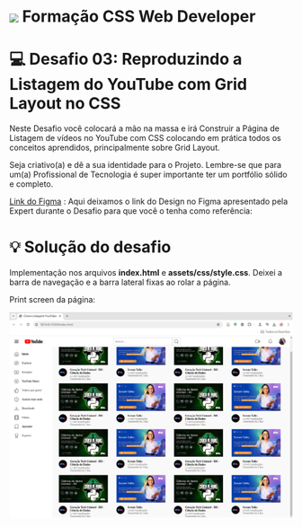 <h1>
    <a href="https://www.dio.me/">
     <img align="center" width="40px" src="https://hermes.digitalinnovation.one/assets/diome/logo-minimized.png"></a>
    <span>Formação CSS Web Developer</span>
</h1>

# :computer: Desafio 03: Reproduzindo a Listagem do YouTube com Grid Layout no CSS

Neste Desafio você colocará a mão na massa e irá Construir a Página de Listagem de vídeos no YouTube com CSS colocando em prática todos os conceitos aprendidos, principalmente sobre Grid Layout.

Seja criativo(a) e dê a sua identidade para o Projeto. Lembre-se que para um(a) Profissional de Tecnologia é super importante ter um portfólio sólido e completo.
 
[Link do Figma](https://www.figma.com/file/KknwioExyqKD3D2eSVFrcW/Desafio-Grid---DIO?node-id=0%3A1) :
Aqui deixamos o link do Design no Figma apresentado pela Expert durante o Desafio para que você o tenha como referência:


# :bulb: Solução do desafio

Implementação nos arquivos <b>index.html</b> e <b>assets/css/style.css</b>. Deixei a barra de navegação e a barra lateral fixas ao rolar a página.

Print screen da página:

<img src='pagina.png' alt='Print screen da página'>


